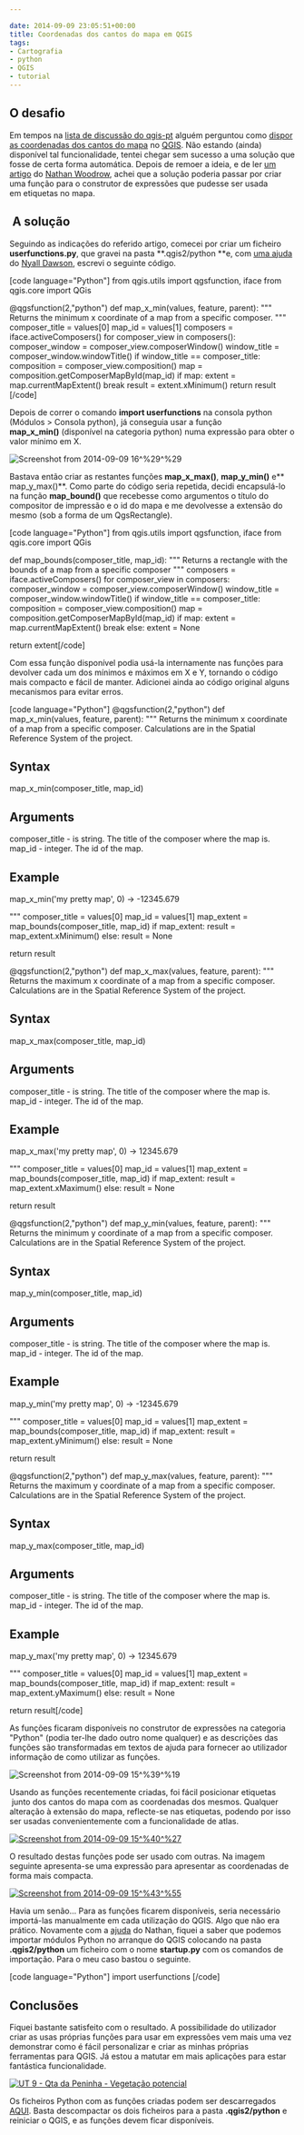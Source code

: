 ```yaml
---

date: 2014-09-09 23:05:51+00:00
title: Coordenadas dos cantos do mapa em QGIS
tags:
- Cartografia
- python
- QGIS
- tutorial
---
```


## O desafio


Em tempos na [lista de discussão do qgis-pt](http://osgeo-org.1560.x6.nabble.com/QGIS-pt-f5128248.html) alguém perguntou como [dispor as coordenadas dos cantos do mapa](http://osgeo-org.1560.x6.nabble.com/QGIS-Layout-coordenadas-nos-4-cantos-do-mapa-tt5140019.html) no [QGIS](http://www.qgis.org). Não estando (ainda) disponível tal funcionalidade, tentei chegar sem sucesso a uma solução que fosse de certa forma automática. Depois de remoer a ideia, e de ler [um artigo](http://nathanw.net/2012/11/10/user-defined-expression-functions-for-qgis/) do [Nathan Woodrow](http://nathanw.net/aboutme.html), achei que a solução poderia passar por criar uma função para o construtor de expressões que pudesse ser usada em etiquetas no mapa.


##  A solução


Seguindo as indicações do referido artigo, comecei por criar um ficheiro **userfunctions.py**, que gravei na pasta **.qgis2/python **e, com [uma ajuda](http://osgeo-org.1560.x6.nabble.com/How-to-get-Composer-s-name-title-using-Python-td5160691.html) do [Nyall Dawson](http://nyalldawson.net/), escrevi o seguinte código.

[code language="Python"]
from qgis.utils import qgsfunction, iface
from qgis.core import QGis

@qgsfunction(2,"python")
def map_x_min(values, feature, parent):
 """
 Returns the minimum x coordinate of a map from
 a specific composer.
 """
 composer_title = values[0]
 map_id = values[1]
 composers = iface.activeComposers()
 for composer_view in composers():
  composer_window = composer_view.composerWindow()
  window_title = composer_window.windowTitle()
  if window_title == composer_title:
   composition = composer_view.composition()
   map = composition.getComposerMapById(map_id)
   if map:
    extent = map.currentMapExtent()
    break
 result = extent.xMinimum()
 return result
[/code]

Depois de correr o comando **import userfunctions** na consola python (Módulos > Consola python), já conseguia usar a função **map_x_min()** (disponível na categoria python) numa expressão para obter o valor mínimo em X.

![Screenshot from 2014-09-09 16^%29^%29](/images/2014/09/screenshot-from-2014-09-09-162929.png?w=584)

Bastava então criar as restantes funções **map_x_max()**, **map_y_min()** e** map_y_max()**. Como parte do código seria repetida, decidi encapsulá-lo na função **map_bound()** que recebesse como argumentos o título do compositor de impressão e o id do mapa e me devolvesse a extensão do mesmo (sob a forma de um QgsRectangle).

[code language="Python"]
from qgis.utils import qgsfunction, iface
from qgis.core import QGis

def map_bounds(composer_title, map_id):
 """
 Returns a rectangle with the bounds of a map
 from a specific composer
 """
 composers = iface.activeComposers()
 for composer_view in composers:
  composer_window = composer_view.composerWindow()
  window_title = composer_window.windowTitle()
  if window_title == composer_title:
   composition = composer_view.composition()
   map = composition.getComposerMapById(map_id)
   if map:
    extent = map.currentMapExtent()
    break
 else:
  extent = None

 return extent[/code]

Com essa função disponível podia usá-la internamente nas funções para devolver cada um dos mínimos e máximos em X e Y, tornando o código mais compacto e fácil de manter. Adicionei ainda ao código original alguns mecanismos para evitar erros.

[code language="Python"]
@qgsfunction(2,"python")
def map_x_min(values, feature, parent):
 """
 Returns the minimum x coordinate of a map from a specific composer.
 Calculations are in the Spatial Reference System of the project.
<h2>Syntax</h2>
map_x_min(composer_title, map_id)
<h2>Arguments</h2>
composer_title - is string. The title of the composer where the map is.
 map_id - integer. The id of the map.
<h2>Example</h2>
map_x_min('my pretty map', 0) -> -12345.679

 """
 composer_title = values[0]
 map_id = values[1]
 map_extent = map_bounds(composer_title, map_id)
 if map_extent:
  result = map_extent.xMinimum()
 else:
  result = None

 return result

@qgsfunction(2,"python")
def map_x_max(values, feature, parent):
 """
 Returns the maximum x coordinate of a map from a specific composer.
 Calculations are in the Spatial Reference System of the project.
<h2>Syntax</h2>
map_x_max(composer_title, map_id)
<h2>Arguments</h2>
composer_title - is string. The title of the composer where the map is.
 map_id - integer. The id of the map.
<h2>Example</h2>
map_x_max('my pretty map', 0) -> 12345.679

 """
 composer_title = values[0]
 map_id = values[1]
 map_extent = map_bounds(composer_title, map_id)
 if map_extent:
  result = map_extent.xMaximum()
 else:
  result = None

 return result

@qgsfunction(2,"python")
def map_y_min(values, feature, parent):
 """
 Returns the minimum y coordinate of a map from a specific composer.
 Calculations are in the Spatial Reference System of the project.
<h2>Syntax</h2>
map_y_min(composer_title, map_id)
<h2>Arguments</h2>
composer_title - is string. The title of the composer where the map is.
 map_id - integer. The id of the map.
<h2>Example</h2>
map_y_min('my pretty map', 0) -> -12345.679

 """
 composer_title = values[0]
 map_id = values[1]
 map_extent = map_bounds(composer_title, map_id)
 if map_extent:
  result = map_extent.yMinimum()
 else:
  result = None

 return result

@qgsfunction(2,"python")
def map_y_max(values, feature, parent):
 """
 Returns the maximum y coordinate of a map from a specific composer.
 Calculations are in the Spatial Reference System of the project.
<h2>Syntax</h2>
map_y_max(composer_title, map_id)
<h2>Arguments</h2>
composer_title - is string. The title of the composer where the map is.
 map_id - integer. The id of the map.
<h2>Example</h2>
map_y_max('my pretty map', 0) -> 12345.679

 """
 composer_title = values[0]
 map_id = values[1]
 map_extent = map_bounds(composer_title, map_id)
 if map_extent:
  result = map_extent.yMaximum()
 else:
  result = None

 return result[/code]

As funções ficaram disponíveis no construtor de expressões na categoria "Python" (podia ter-lhe dado outro nome qualquer) e as descrições das funções são transformadas em textos de ajuda para fornecer ao utilizador informação de como utilizar as funções.

![Screenshot from 2014-09-09 15^%39^%19](/images/2014/09/screenshot-from-2014-09-09-153919.png?w=584)


Usando as funções recentemente criadas, foi fácil posicionar etiquetas  junto dos cantos do mapa com as coordenadas dos mesmos. Qualquer alteração à extensão do mapa, reflecte-se nas etiquetas, podendo por isso ser usadas convenientemente com a funcionalidade de atlas.

[![Screenshot from 2014-09-09 15^%40^%27](/images/2014/09/screenshot-from-2014-09-09-154027.png?w=584)
](/images/2014/09/screenshot-from-2014-09-09-154027.png)

O resultado destas funções pode ser usado com outras. Na imagem seguinte apresenta-se uma expressão para apresentar as coordenadas de forma mais compacta.

[![Screenshot from 2014-09-09 15^%43^%55](/images/2014/09/screenshot-from-2014-09-09-154355.png?w=584)
](/images/2014/09/screenshot-from-2014-09-09-154355.png)

Havia um senão... Para as funções ficarem disponíveis, seria necessário importá-las manualmente em cada utilização do QGIS. Algo que não era prático. Novamente com a [ajuda](http://osgeo-org.1560.x6.nabble.com/How-to-import-a-user-defined-expression-functions-on-QGIS-start-up-td5159062.html) do Nathan, fiquei a saber que podemos importar módulos Python no arranque do QGIS colocando na pasta **.qgis2/python** um ficheiro com o nome **startup.py** com os comandos de importação. Para o meu caso bastou o seguinte.

[code language="Python"]
import userfunctions
[/code]


## Conclusões


Fiquei bastante satisfeito com o resultado. A possibilidade do utilizador criar as usas próprias funções para usar em expressões vem mais uma vez demonstrar como é fácil personalizar e criar as minhas próprias ferramentas para QGIS. Já estou a matutar em mais aplicações para estar fantástica funcionalidade.

[![UT 9 - Qta da Peninha - Vegetação potencial](/images/2014/09/ut-9-qta-da-peninha-vegetac3a7c3a3o-potencial.jpg?w=584)
](/images/2014/09/ut-9-qta-da-peninha-vegetac3a7c3a3o-potencial.jpg)

Os ficheiros Python com as funções criadas podem ser descarregados [AQUI](https://www.dropbox.com/s/b0ejc7216eboach/user_functions.zip?dl=0). Basta descompactar os dois ficheiros para a pasta **.qgis2/python** e reiniciar o QGIS, e as funções devem ficar disponíveis.
